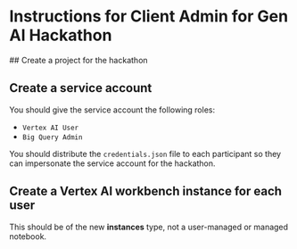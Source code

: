 # Instructions for Client Admin for Gen AI Hackathon

## Create a project for the hackathon

## Create a service account

You should give the service account the following roles: 

- `Vertex AI User`
- `Big Query Admin`

You should distribute the `credentials.json` file to each participant so they can impersonate the service account for the hackathon.

## Create a Vertex AI workbench instance for each user

This should be of the new **instances** type, not a user-managed or managed notebook.

